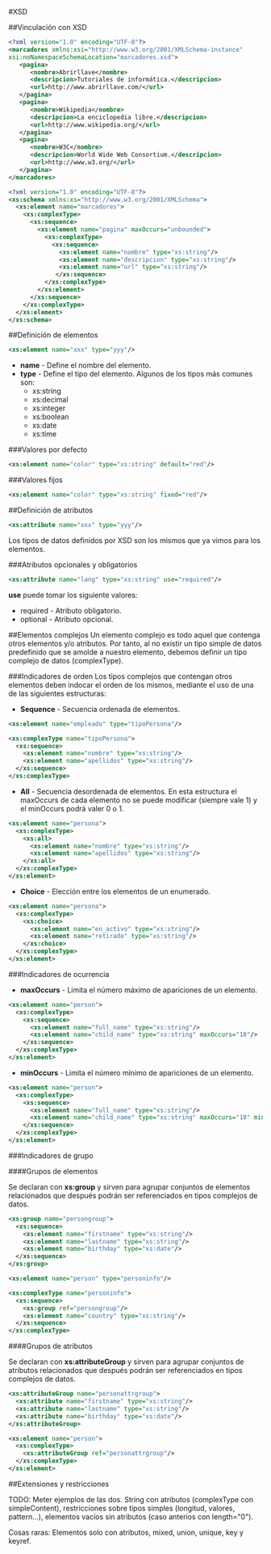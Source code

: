 #XSD

##Vinculación con XSD

``` xml title="marcadores.xml" linenums="1"
<?xml version="1.0" encoding="UTF-8"?>
<marcadores xmlns:xsi="http://www.w3.org/2001/XMLSchema-instance"
xsi:noNamespaceSchemaLocation="marcadores.xsd">
   <pagina>
      <nombre>Abrirllave</nombre>
      <descripcion>Tutoriales de informática.</descripcion>
      <url>http://www.abrirllave.com/</url>
   </pagina>
   <pagina>
      <nombre>Wikipedia</nombre>
      <descripcion>La enciclopedia libre.</descripcion>
      <url>http://www.wikipedia.org/</url>
   </pagina>
   <pagina>
      <nombre>W3C</nombre>
      <descripcion>World Wide Web Consortium.</descripcion>
      <url>http://www.w3.org/</url>
   </pagina>
</marcadores>
```
``` xml title="marcadores.xsd" linenums="1"
<?xml version="1.0" encoding="UTF-8"?>
<xs:schema xmlns:xs="http://www.w3.org/2001/XMLSchema">
  <xs:element name="marcadores">
    <xs:complexType>
      <xs:sequence>
        <xs:element name="pagina" maxOccurs="unbounded">
          <xs:complexType>
            <xs:sequence>
              <xs:element name="nombre" type="xs:string"/>
              <xs:element name="descripcion" type="xs:string"/>
              <xs:element name="url" type="xs:string"/>
             </xs:sequence>
          </xs:complexType>
        </xs:element>
      </xs:sequence>
    </xs:complexType>
  </xs:element>
</xs:schema>
```

##Definición de elementos

``` xml
<xs:element name="xxx" type="yyy"/>
```

* **name** - Define el nombre del elemento.
* **type** - Define el tipo del elemento. Algunos de los tipos más comunes son:
  * xs:string
  * xs:decimal
  * xs:integer
  * xs:boolean
  * xs:date
  * xs:time

###Valores por defecto
``` xml
<xs:element name="color" type="xs:string" default="red"/>
```

###Valores fijos
``` xml
<xs:element name="color" type="xs:string" fixed="red"/>
```

##Definición de atributos
``` xml
<xs:attribute name="xxx" type="yyy"/>
```
Los tipos de datos definidos por XSD son los mismos que ya vimos para los elementos.

###Atributos opcionales y obligatorios
``` xml
<xs:attribute name="lang" type="xs:string" use="required"/>
```
**use** puede tomar los siguiente valores:
* required - Atributo obligatorio.
* optional - Atributo opcional.

##Elementos complejos
Un elemento complejo es todo aquel que contenga otros elementos y/o atributos. Por tanto, al no existir un tipo simple de datos predefinido que se amolde a nuestro elemento, debemos definir un tipo complejo de datos (complexType).

###Indicadores de orden
Los tipos complejos que contengan otros elementos deben indocar el orden de los mismos, mediante el uso de una de las siguientes estructuras:

* **Sequence** - Secuencia ordenada de elementos.

``` xml
<xs:element name="empleado" type="tipoPersona"/>

<xs:complexType name="tipoPersona">
  <xs:sequence>
    <xs:element name="nombre" type="xs:string"/>
    <xs:element name="apellidos" type="xs:string"/>
  </xs:sequence>
</xs:complexType>
```
* **All** - Secuencia desordenada de elementos. En esta estructura el maxOccurs de cada elemento no se puede modificar (siempre vale 1) y el minOccurs podrá valer 0 o 1.

``` xml
<xs:element name="persona">
  <xs:complexType>
    <xs:all>
      <xs:element name="nombre" type="xs:string"/>
      <xs:element name="apellidos" type="xs:string"/>
    </xs:all>
  </xs:complexType>
</xs:element>
```

* **Choice** - Elección entre los elementos de un enumerado.

``` xml
<xs:element name="persona">
  <xs:complexType>
    <xs:choice>
      <xs:element name="en_activo" type="xs:string"/>
      <xs:element name="retirado" type="xs:string"/>
    </xs:choice>
  </xs:complexType>
</xs:element>
```

###Indicadores de ocurrencia

* **maxOccurs** - Limita el número máximo de apariciones de un elemento.

``` xml
<xs:element name="person">
  <xs:complexType>
    <xs:sequence>
      <xs:element name="full_name" type="xs:string"/>
      <xs:element name="child_name" type="xs:string" maxOccurs="10"/>
    </xs:sequence>
  </xs:complexType>
</xs:element>
```
* **minOccurs** - Limita el número mínimo de apariciones de un elemento.

``` xml
<xs:element name="person">
  <xs:complexType>
    <xs:sequence>
      <xs:element name="full_name" type="xs:string"/>
      <xs:element name="child_name" type="xs:string" maxOccurs="10" minOccurs="0"/>
    </xs:sequence>
  </xs:complexType>
</xs:element>
```

###Indicadores de grupo

####Grupos de elementos

Se declaran con **xs:group** y sirven para agrupar conjuntos de elementos relacionados que después podrán ser referenciados en tipos complejos de datos.

``` xml
<xs:group name="persongroup">
  <xs:sequence>
    <xs:element name="firstname" type="xs:string"/>
    <xs:element name="lastname" type="xs:string"/>
    <xs:element name="birthday" type="xs:date"/>
  </xs:sequence>
</xs:group>

<xs:element name="person" type="personinfo"/>

<xs:complexType name="personinfo">
  <xs:sequence>
    <xs:group ref="persongroup"/>
    <xs:element name="country" type="xs:string"/>
  </xs:sequence>
</xs:complexType>
```

####Grupos de atributos

Se declaran con **xs:attributeGroup** y sirven para agrupar conjuntos de atributos relacionados que después podrán ser referenciados en tipos complejos de datos.

``` xml
<xs:attributeGroup name="personattrgroup">
  <xs:attribute name="firstname" type="xs:string"/>
  <xs:attribute name="lastname" type="xs:string"/>
  <xs:attribute name="birthday" type="xs:date"/>
</xs:attributeGroup>

<xs:element name="person">
  <xs:complexType>
    <xs:attributeGroup ref="personattrgroup"/>
  </xs:complexType>
</xs:element>
```


##Extensiones y restricciones

TODO: Meter ejemplos de las dos. String con atributos (complexType con simpleContent), restricciones sobre tipos simples (longitud, valores, pattern...), elementos vacíos sin atributos (caso anterios con length="0").

Cosas raras: Elementos solo con atributos, mixed, union, unique, key y keyref.